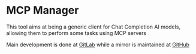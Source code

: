 # MCP Manager

This tool aims at being a generic client for Chat Completion AI models, allowing them to perform some tasks using MCP servers

Main development is done at [GitLab](https://gitlab.com/DMaxter/mcp-manager) while a mirror is maintained at [GitHub](https://github.com/DMaxter/mcp-manager)
